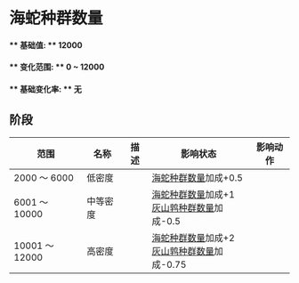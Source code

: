 # 海蛇种群数量  
#### ** 基础值: ** 12000   
#### ** 变化范围: ** 0 ~ 12000  
#### ** 基础变化率: ** 无   
## 阶段  
范围  |  名称  |  描述  |  影响状态  |  影响动作  
----  |  ----  |  ----  |  ----  |  ----  
2000 ～ 6000  |  低密度  |    |  [海蛇种群数量](Pop_Krait.md)加成+0.5  |    
6001 ～ 10000  |  中等密度  |    |  [海蛇种群数量](Pop_Krait.md)加成+1<br>[灰山鹑种群数量](Pop_Partridge.md)加成-0.5  |    
10001 ～ 12000  |  高密度  |    |  [海蛇种群数量](Pop_Krait.md)加成+2<br>[灰山鹑种群数量](Pop_Partridge.md)加成-0.75  |    


<script>document.title="海蛇种群数量 - 卡牌生存百科 Card Survival Wiki";</script>